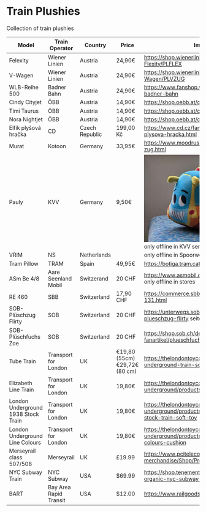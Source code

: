 # Train Plushies

Collection of train plushies

| Model | Train Operator | Country | Price | Image / Weblink |
| ----- | -------------- | ------- | ----- | --------------- |
| Felexity | Wiener Linien | Austria | 24,90€ | https://shop.wienerlinien.at/Pluesch-Strassenbahn-Flexity/PLFLEX |
| V-Wagen | Wiener Linien | Austria | 24,90€ | https://shop.wienerlinien.at/Pluesch-U-Bahn-V-Wagen/PLVZUG |
| WLB-Reihe 500 | Badner Bahn | Austria | 24,90€ | https://www.fanshop.wlb.at/fanshop/p/pluesch-badner-bahn |
| Cindy Cityjet | ÖBB | Austria | 14,90€ | https://shop.oebb.at/de/pluesch-cindy-cityjet/ |
| Timi Taurus | ÖBB | Austria | 14,90€ | https://shop.oebb.at/de/pluesch-timi-taurus/ |
| Nora Nightjet | ÖBB | Austria | 14,90€ | https://shop.oebb.at/de/pluesch-nora-nightjet/ |
| Elfík plyšová hračka | CD | Czech Republic | 199,00 Kč | https://www.cd.cz/fanshop/hracky/1375-elfik-plysova-hracka.html| 
| Murat | Kotoon | Germany | 33,95€ | https://www.moodrush.de/shop/kotoon-murat-der-zug.html |
| Pauly | KVV | Germany | 9,50€ | ![Image](images/germany-kvv-pauly.jpg) only offline in KVV service center (Durlacher Allee) |
| VRIM | NS | Netherlands |  | only offline in Spoorweg Museum |
| Tram Pillow | TRAM | Spain | 49,95€ | https://botiga.tram.cat/en/product/tram-shaped-pillow/ |
| ASm Be 4/8 | Aare Seenland Mobil | Switzerand | 20 CHF | https://www.asmobil.ch/de/aktuelles/pluesch-zug.html only offline in stores |
| RE 460 | SBB | Switzerland | 17,90 CHF | https://commerce.sbb.ch/de/plusch-lok-sbb-re-460-131.html |
| SOB-Plüschzug Flirty | SOB | Switzerland | 20 CHF | https://unterwegs.sob.ch/de/products/sob-plueschzug-flirty seite verbuggt? |
| SOB-Plüschfuchs Zoe | SOB | Switzerland | 20 CHF | https://shop.sob.ch/de/accessoires/souvenirs/sob-fanartikel/plueschfuchs | 
| Tube Train | Transport for London | UK | €19,80 (55cm) €29,72€ (80 cm) | https://thelondontoycompany.co.uk/products/london-underground-train-soft-toy |
| Elizabeth Line Train | Transport for London | UK | 19,80€ | https://thelondontoycompany.co.uk/collections/london-underground/products/elizabeth-line-train-soft-toy |
| London Underground 1938 Stock Train | Transport for London | UK | 19,80€ | https://thelondontoycompany.co.uk/collections/london-underground/products/london-underground-1938-stock-train-soft-toy |
| London Underground Line Colours | Transport for London | UK | 19,80€ | https://thelondontoycompany.co.uk/collections/london-underground/products/london-underground-line-colours-cushion |
| Merseyrail class 507/508 | Merseyrail | UK | £19.99 | https://www.pcitelecom.uk/merseyrail-merchandise/Shop/Product/1 |
| NYC Subway Train | NYC Subway | USA | $69.99 | https://shop.tenement.org/product/handmade-organic-nyc-subway-train/ |
| BART | Bay Area Rapid Transit | USA | $12.00 | https://www.railgoods.com/bart-plush-train.html |


